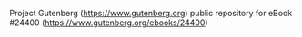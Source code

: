 Project Gutenberg (https://www.gutenberg.org) public repository for eBook #24400 (https://www.gutenberg.org/ebooks/24400)
